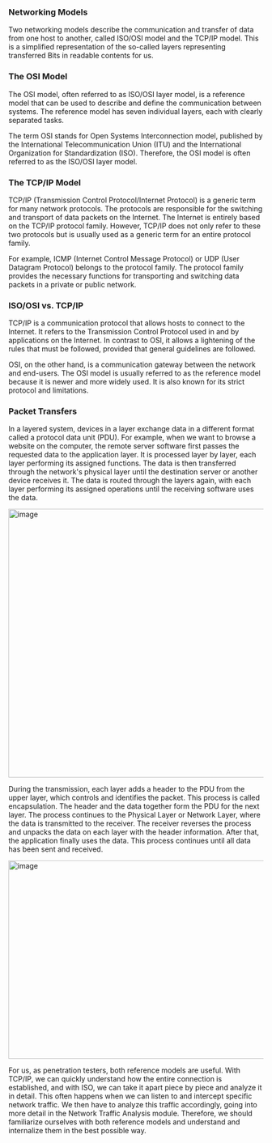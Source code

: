 <h3>Networking Models</h3>

Two networking models describe the communication and transfer of data from one host to another, called ISO/OSI model and the TCP/IP model. This is a simplified representation of the so-called layers representing transferred Bits in readable contents for us.

<h3>The OSI Model</h3>

The OSI model, often referred to as ISO/OSI layer model, is a reference model that can be used to describe and define the communication between systems. The reference model has seven individual layers, each with clearly separated tasks.

The term OSI stands for Open Systems Interconnection model, published by the International Telecommunication Union (ITU) and the International Organization for Standardization (ISO). Therefore, the OSI model is often referred to as the ISO/OSI layer model.

<h3>The TCP/IP Model</h3>

TCP/IP (Transmission Control Protocol/Internet Protocol) is a generic term for many network protocols. The protocols are responsible for the switching and transport of data packets on the Internet. The Internet is entirely based on the TCP/IP protocol family. However, TCP/IP does not only refer to these two protocols but is usually used as a generic term for an entire protocol family.

For example, ICMP (Internet Control Message Protocol) or UDP (User Datagram Protocol) belongs to the protocol family. The protocol family provides the necessary functions for transporting and switching data packets in a private or public network.

<h3>ISO/OSI vs. TCP/IP</h3>

TCP/IP is a communication protocol that allows hosts to connect to the Internet. It refers to the Transmission Control Protocol used in and by applications on the Internet. In contrast to OSI, it allows a lightening of the rules that must be followed, provided that general guidelines are followed.

OSI, on the other hand, is a communication gateway between the network and end-users. The OSI model is usually referred to as the reference model because it is newer and more widely used. It is also known for its strict protocol and limitations.

<h3> Packet Transfers</h3>

In a layered system, devices in a layer exchange data in a different format called a protocol data unit (PDU). For example, when we want to browse a website on the computer, the remote server software first passes the requested data to the application layer. It is processed layer by layer, each layer performing its assigned functions. The data is then transferred through the network's physical layer until the destination server or another device receives it. The data is routed through the layers again, with each layer performing its assigned operations until the receiving software uses the data.

<img width="916" height="531" alt="image" src="https://github.com/user-attachments/assets/e0c51810-e22b-4e01-8efe-cd3d48ed4761" />

During the transmission, each layer adds a header to the PDU from the upper layer, which controls and identifies the packet. This process is called encapsulation. The header and the data together form the PDU for the next layer. The process continues to the Physical Layer or Network Layer, where the data is transmitted to the receiver. The receiver reverses the process and unpacks the data on each layer with the header information. After that, the application finally uses the data. This process continues until all data has been sent and received.

<img width="719" height="392" alt="image" src="https://github.com/user-attachments/assets/23a0533a-396c-4244-b04e-b939190408c4" />


For us, as penetration testers, both reference models are useful. With TCP/IP, we can quickly understand how the entire connection is established, and with ISO, we can take it apart piece by piece and analyze it in detail. This often happens when we can listen to and intercept specific network traffic. We then have to analyze this traffic accordingly, going into more detail in the Network Traffic Analysis module. Therefore, we should familiarize ourselves with both reference models and understand and internalize them in the best possible way.
